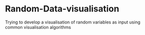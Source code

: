 # Random-Data-visualisation

Trying to develop a visualisation of random variables as input using common visualisation algorithms
